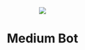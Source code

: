 <div align="center">
<img src="https://user-images.githubusercontent.com/29003047/82128789-6bc62080-97db-11ea-8c4a-073aedad18de.png">
<h1> Medium Bot </h1>
